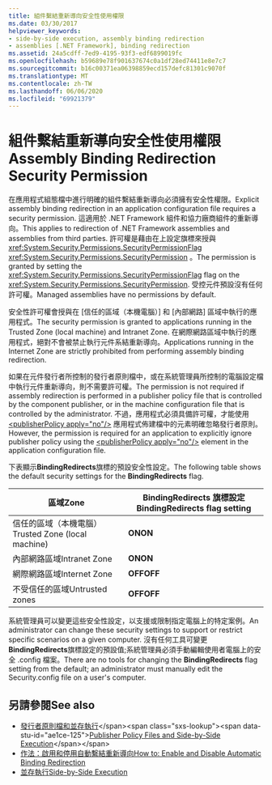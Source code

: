 ```yaml
---
title: 組件繫結重新導向安全性使用權限
ms.date: 03/30/2017
helpviewer_keywords:
- side-by-side execution, assembly binding redirection
- assemblies [.NET Framework], binding redirection
ms.assetid: 24a5cdff-7ed9-4195-93f3-edf6899019fc
ms.openlocfilehash: b59689e78f901637674c0a1df28ed74411e8e7c7
ms.sourcegitcommit: b16c00371ea06398859ecd157defc81301c9070f
ms.translationtype: MT
ms.contentlocale: zh-TW
ms.lasthandoff: 06/06/2020
ms.locfileid: "69921379"
---
```

# <a name="assembly-binding-redirection-security-permission"></a><span data-ttu-id="ae1ce-102">組件繫結重新導向安全性使用權限</span><span class="sxs-lookup"><span data-stu-id="ae1ce-102">Assembly Binding Redirection Security Permission</span></span>
<span data-ttu-id="ae1ce-103">在應用程式組態檔中進行明確的組件繫結重新導向必須擁有安全性權限。</span><span class="sxs-lookup"><span data-stu-id="ae1ce-103">Explicit assembly binding redirection in an application configuration file requires a security permission.</span></span> <span data-ttu-id="ae1ce-104">這適用於 .NET Framework 組件和協力廠商組件的重新導向。</span><span class="sxs-lookup"><span data-stu-id="ae1ce-104">This applies to redirection of .NET Framework assemblies and assemblies from third parties.</span></span> <span data-ttu-id="ae1ce-105">許可權是藉由在上設定旗標來授與 <xref:System.Security.Permissions.SecurityPermissionFlag> <xref:System.Security.Permissions.SecurityPermission> 。</span><span class="sxs-lookup"><span data-stu-id="ae1ce-105">The permission is granted by setting the <xref:System.Security.Permissions.SecurityPermissionFlag> flag on the <xref:System.Security.Permissions.SecurityPermission>.</span></span> <span data-ttu-id="ae1ce-106">受控元件預設沒有任何許可權。</span><span class="sxs-lookup"><span data-stu-id="ae1ce-106">Managed assemblies have no permissions by default.</span></span>  
  
 <span data-ttu-id="ae1ce-107">安全性許可權會授與在 [信任的區域（本機電腦）] 和 [內部網路] 區域中執行的應用程式。</span><span class="sxs-lookup"><span data-stu-id="ae1ce-107">The security permission is granted to applications running in the Trusted Zone (local machine) and Intranet Zone.</span></span> <span data-ttu-id="ae1ce-108">在網際網路區域中執行的應用程式，絕對不會被禁止執行元件系結重新導向。</span><span class="sxs-lookup"><span data-stu-id="ae1ce-108">Applications running in the Internet Zone are strictly prohibited from performing assembly binding redirection.</span></span>  
  
 <span data-ttu-id="ae1ce-109">如果在元件發行者所控制的發行者原則檔中，或在系統管理員所控制的電腦設定檔中執行元件重新導向，則不需要許可權。</span><span class="sxs-lookup"><span data-stu-id="ae1ce-109">The permission is not required if assembly redirection is performed in a publisher policy file that is controlled by the component publisher, or in the machine configuration file that is controlled by the administrator.</span></span> <span data-ttu-id="ae1ce-110">不過，應用程式必須具備許可權，才能使用 [\<publisherPolicy apply="no"/>](./file-schema/runtime/publisherpolicy-element.md) 應用程式佈建檔中的元素明確忽略發行者原則。</span><span class="sxs-lookup"><span data-stu-id="ae1ce-110">However, the permission is required for an application to explicitly ignore publisher policy using the [\<publisherPolicy apply="no"/>](./file-schema/runtime/publisherpolicy-element.md) element in the application configuration file.</span></span>  
  
 <span data-ttu-id="ae1ce-111">下表顯示**BindingRedirects**旗標的預設安全性設定。</span><span class="sxs-lookup"><span data-stu-id="ae1ce-111">The following table shows the default security settings for the **BindingRedirects** flag.</span></span>  
  
|<span data-ttu-id="ae1ce-112">區域</span><span class="sxs-lookup"><span data-stu-id="ae1ce-112">Zone</span></span>|<span data-ttu-id="ae1ce-113">BindingRedirects 旗標設定</span><span class="sxs-lookup"><span data-stu-id="ae1ce-113">BindingRedirects flag setting</span></span>|  
|----------|-----------------------------------|  
|<span data-ttu-id="ae1ce-114">信任的區域（本機電腦）</span><span class="sxs-lookup"><span data-stu-id="ae1ce-114">Trusted Zone (local machine)</span></span>|<span data-ttu-id="ae1ce-115">**ON**</span><span class="sxs-lookup"><span data-stu-id="ae1ce-115">**ON**</span></span>|  
|<span data-ttu-id="ae1ce-116">內部網路區域</span><span class="sxs-lookup"><span data-stu-id="ae1ce-116">Intranet Zone</span></span>|<span data-ttu-id="ae1ce-117">**ON**</span><span class="sxs-lookup"><span data-stu-id="ae1ce-117">**ON**</span></span>|  
|<span data-ttu-id="ae1ce-118">網際網路區域</span><span class="sxs-lookup"><span data-stu-id="ae1ce-118">Internet Zone</span></span>|<span data-ttu-id="ae1ce-119">**OFF**</span><span class="sxs-lookup"><span data-stu-id="ae1ce-119">**OFF**</span></span>|  
|<span data-ttu-id="ae1ce-120">不受信任的區域</span><span class="sxs-lookup"><span data-stu-id="ae1ce-120">Untrusted zones</span></span>|<span data-ttu-id="ae1ce-121">**OFF**</span><span class="sxs-lookup"><span data-stu-id="ae1ce-121">**OFF**</span></span>|  
  
 <span data-ttu-id="ae1ce-122">系統管理員可以變更這些安全性設定，以支援或限制指定電腦上的特定案例。</span><span class="sxs-lookup"><span data-stu-id="ae1ce-122">An administrator can change these security settings to support or restrict specific scenarios on a given computer.</span></span> <span data-ttu-id="ae1ce-123">沒有任何工具可變更**BindingRedirects**旗標設定的預設值;系統管理員必須手動編輯使用者電腦上的安全 .config 檔案。</span><span class="sxs-lookup"><span data-stu-id="ae1ce-123">There are no tools for changing the **BindingRedirects** flag setting from the default; an administrator must manually edit the Security.config file on a user's computer.</span></span>  
  
## <a name="see-also"></a><span data-ttu-id="ae1ce-124">另請參閱</span><span class="sxs-lookup"><span data-stu-id="ae1ce-124">See also</span></span>

- <span data-ttu-id="ae1ce-125">[發行者原則檔和並存執行](https://docs.microsoft.com/previous-versions/dotnet/netframework-4.0/06d2bae3(v=vs.100))</span><span class="sxs-lookup"><span data-stu-id="ae1ce-125">[Publisher Policy Files and Side-by-Side Execution](https://docs.microsoft.com/previous-versions/dotnet/netframework-4.0/06d2bae3(v=vs.100))</span></span>
- [<span data-ttu-id="ae1ce-126">作法：啟用和停用自動繫結重新導向</span><span class="sxs-lookup"><span data-stu-id="ae1ce-126">How to: Enable and Disable Automatic Binding Redirection</span></span>](how-to-enable-and-disable-automatic-binding-redirection.md)
- [<span data-ttu-id="ae1ce-127">並存執行</span><span class="sxs-lookup"><span data-stu-id="ae1ce-127">Side-by-Side Execution</span></span>](../deployment/side-by-side-execution.md)
